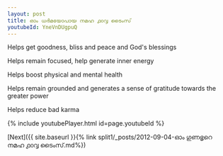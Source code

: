 ```yaml
---
layout: post
title: ഓം ധർമയോപായ നമഹ ൧൦൮ ടൈംസ്
youtubeId: YneVnDUgpuQ
---
```

 
 
Helps get goodness, bliss and peace and God's blessings
 
Helps remain focused, help generate inner energy 
 
Helps boost physical and mental health 
 
Helps remain grounded and generates a sense of gratitude towards the greater power 
 
Helps reduce bad karma
 
 
 
 


{% include youtubePlayer.html id=page.youtubeId %}
 
[Next]({{ site.baseurl }}{% link  split1/_posts/2012-09-04-ഓം ഗുണഭൃറെ നമഹ ൧൦൮ ടൈംസ്.md%})
 
